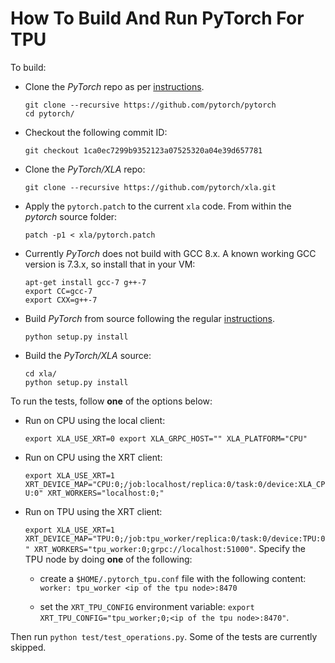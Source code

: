 # How To Build And Run PyTorch For TPU

To build:

* Clone the _PyTorch_ repo as per [instructions](https://github.com/pytorch/pytorch#from-source).

  ```
  git clone --recursive https://github.com/pytorch/pytorch
  cd pytorch/
  ```

* Checkout the following commit ID:

  ```
  git checkout 1ca0ec7299b9352123a07525320a04e39d657781
  ```

* Clone the _PyTorch/XLA_ repo:

  ```
  git clone --recursive https://github.com/pytorch/xla.git
  ```

* Apply the `pytorch.patch` to the current `xla` code. From within the _pytorch_ source folder:

  ```
  patch -p1 < xla/pytorch.patch
  ```

* Currently _PyTorch_ does not build with GCC 8.x. A known working GCC version is 7.3.x, so install that in your VM:

  ```
  apt-get install gcc-7 g++-7
  export CC=gcc-7
  export CXX=g++-7
  ```
  
* Build _PyTorch_ from source following the regular [instructions](https://github.com/pytorch/pytorch#from-source).

  ```
  python setup.py install
  ```

* Build the _PyTorch/XLA_ source:

  ```
  cd xla/
  python setup.py install
  ```

To run the tests, follow __one__ of the options below:

* Run on CPU using the local client:

  `export XLA_USE_XRT=0 export XLA_GRPC_HOST="" XLA_PLATFORM="CPU"`

* Run on CPU using the XRT client:

  `export XLA_USE_XRT=1 XRT_DEVICE_MAP="CPU:0;/job:localhost/replica:0/task:0/device:XLA_CPU:0" XRT_WORKERS="localhost:0;"`

* Run on TPU using the XRT client:

  `export XLA_USE_XRT=1 XRT_DEVICE_MAP="TPU:0;/job:tpu_worker/replica:0/task:0/device:TPU:0" XRT_WORKERS="tpu_worker:0;grpc://localhost:51000"`. Specify the TPU node by doing __one__ of the following:

  - create a `$HOME/.pytorch_tpu.conf` file with the following content: `worker: tpu_worker <ip of the tpu node>:8470`

  - set the `XRT_TPU_CONFIG` environment variable: `export XRT_TPU_CONFIG="tpu_worker;0;<ip of the tpu node>:8470"`.



Then run `python test/test_operations.py`. Some of the tests are currently skipped.
